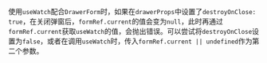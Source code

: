 使用`useWatch`配合`DrawerForm`时，如果在`drawerProps`中设置了`destroyOnClose: true`，在关闭弹窗后，`formRef.current`的值会变为`null`，此时再通过`formRef.current`获取`useWatch`的值，会抛出错误。可以尝试将`destroyOnClose`设置为`false`，或者在调用`useWatch`时，传入`formRef.current || undefined`作为第二个参数。
